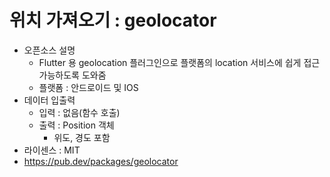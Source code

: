# 위치 가져오기 : geolocator 

- 오픈소스 설명
  - Flutter 용 geolocation 플러그인으로 플랫폼의 location 서비스에 쉽게 접근 가능하도록 도와줌
  - 플랫폼 : 안드로이드 및 IOS
- 데이터 입출력
  - 입력 : 없음(함수 호출)
  - 출력 : Position 객체
    - 위도, 경도 포함
- 라이센스 : MIT 
- https://pub.dev/packages/geolocator